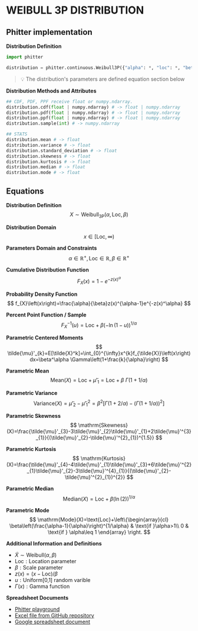 # WEIBULL 3P DISTRIBUTION

## Phitter implementation

**Distribution Definition**

```python
import phitter

distribution = phitter.continuous.Weibull3P({"alpha": *, "loc": *, "beta": *})
```

> 💡 The distribution's parameters are defined equation section below

**Distribution Methods and Attributes**

```python
## CDF, PDF, PPF receive float or numpy.ndarray.
distribution.cdf(float | numpy.ndarray) # -> float | numpy.ndarray
distribution.pdf(float | numpy.ndarray) # -> float | numpy.ndarray
distribution.ppf(float | numpy.ndarray) # -> float | numpy.ndarray
distribution.sample(int) # -> numpy.ndarray

## STATS
distribution.mean # -> float
distribution.variance # -> float
distribution.standard_deviation # -> float
distribution.skewness # -> float
distribution.kurtosis # -> float
distribution.median # -> float
distribution.mode # -> float
```

## Equations

**Distribution Definition**
$$ X\sim\mathrm{Weibull_{3P}}\left(\alpha,\text{Loc},\beta\right) $$

**Distribution Domain**
$$ x\in [\text{Loc},\infty) $$

**Parameters Domain and Constraints**
$$ \alpha\in\mathbb{R}^{+}, \text{Loc}\in\mathbb{R}, \beta\in\mathbb{R}^{+} $$

**Cumulative Distribution Function**
$$ F_{X}\left(x\right)=1-e^{-z(x)^\alpha} $$

**Probability Density Function**
$$ f_{X}\left(x\right)=\frac{\alpha}{\beta}z(x)^{\alpha-1}e^{-z(x)^\alpha} $$

**Percent Point Function / Sample**
$$ F^{-1}_{X}\left(u\right)=\text{Loc}+\beta(-\ln(1-u))^{1/\alpha} $$

**Parametric Centered Moments**
$$ \tilde{\mu}'_{k}=E[\tilde{X}^k]=\int_{0}^{\infty}x^{k}f_{\tilde{X}}\left(x\right)dx=\beta^\alpha \Gamma\left(1+\frac{k}{\alpha}\right) $$

**Parametric Mean**
$$ \mathrm{Mean}(X)=\text{Loc}+\tilde{\mu}'_{1}=\text{Loc}+\beta \ \Gamma(1+1/\alpha) $$

**Parametric Variance**
$$ \mathrm{Variance}(X)=\tilde{\mu}'_{2}-\tilde{\mu}'^{2}_{1}=\beta^2\left[\Gamma\left(1+2/\alpha\right)-\left(\Gamma\left(1+1/\alpha\right)\right)^2\right] $$

**Parametric Skewness**
$$ \mathrm{Skewness}(X)=\frac{\tilde{\mu}'_{3}-3\tilde{\mu}'_{2}\tilde{\mu}'_{1}+2\tilde{\mu}'^{3}_{1}}{(\tilde{\mu}'_{2}-\tilde{\mu}'^{2}_{1})^{1.5}} $$

**Parametric Kurtosis**
$$ \mathrm{Kurtosis}(X)=\frac{\tilde{\mu}'_{4}-4\tilde{\mu}'_{1}\tilde{\mu}'_{3}+6\tilde{\mu}'^{2}_{1}\tilde{\mu}'_{2}-3\tilde{\mu}'^{4}_{1}}{(\tilde{\mu}'_{2}-\tilde{\mu}'^{2}_{1})^{2}} $$

**Parametric Median**
$$ \mathrm{Median}(X)=\text{Loc}+\beta(\ln(2))^{1/\alpha} $$

**Parametric Mode**
$$ \mathrm{Mode}(X)=\text{Loc}+\left\{\begin{array}{cl} \beta\left(\frac{\alpha-1}{\alpha}\right)^{1/\alpha} & \text{if }\alpha>1\\ 0 & \text{if } \alpha\leq 1 \end{array} \right. $$

**Additional Information and Definitions**
- $\tilde{X}\sim\mathrm{Weibull}\left(\alpha,\beta\right)$
- $\text{Loc}:\text{Location parameter}$
- $\beta:\text{Scale parameter}$
- $z\left(x\right)=\left(x-\text{Loc}\right)/\beta$
- $u:\text{Uniform[0,1] random varible}$
- $\Gamma\left(x\right):\text{Gamma function}$

**Spreadsheet Documents**

-   [Phitter playground](https://phitter.io/distributions/continuous/weibull_3p)
-   [Excel file from GitHub repository](https://github.com/phitterio/phitter-files/blob/main/continuous/weibull_3p.xlsx)
-   [Google spreadsheet document](https://docs.google.com/spreadsheets/d/1agwpFGpXm62srDxgPOoDQGN8nGd8zaoztXg84Bgedlo)
    